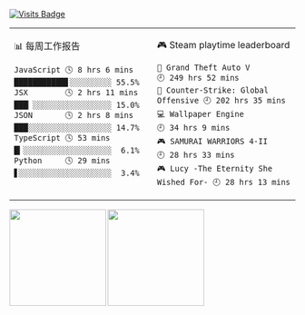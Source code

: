 [![Visits Badge](https://badges.pufler.dev/visits/summerscar/summerscar)](https://github.com/summerscar)

<table>
<tr>
<td valign="top" width="50%">

<!-- waka-box start -->
📊 每周工作报告
```text
JavaScript 🕓 8 hrs 6 mins  ███████████▋░░░░░░░░░ 55.5%
JSX        🕓 2 hrs 11 mins ███▏░░░░░░░░░░░░░░░░░ 15.0%
JSON       🕓 2 hrs 8 mins  ███░░░░░░░░░░░░░░░░░░ 14.7%
TypeScript 🕓 53 mins       █▎░░░░░░░░░░░░░░░░░░░  6.1%
Python     🕓 29 mins       ▋░░░░░░░░░░░░░░░░░░░░  3.4%
```
<!-- Powered by https://github.com/journey-ad/waka-box-go . -->
<!-- waka-box end -->

</td>
<td valign="top" width="50%">

<!-- steam-box start -->
🎮 Steam playtime leaderboard
```text
🚓 Grand Theft Auto V               🕘 249 hrs 52 mins
🔫 Counter-Strike: Global Offensive 🕘 202 hrs 35 mins
💻 Wallpaper Engine                 🕘 34 hrs 9 mins
🎮 SAMURAI WARRIORS 4-II            🕘 28 hrs 33 mins
🎮 Lucy -The Eternity She Wished For- 🕘 28 hrs 13 mins
```
<!-- Powered by https://github.com/YouEclipse/steam-box . -->
<!-- steam-box end -->

</td>
</tr>
</table>

<div>
<a href="https://github.com/summerscar">
  <img align="left" height="170px" src="https://github-readme-stats.vercel.app/api?username=summerscar&count_private=true&show_icons=true" />
</a>
<a href="https://github.com/summerscar">
  <img align="left" height="170px" src="https://github-readme-stats.vercel.app/api/top-langs/?username=summerscar&layout=compact" />
</a>
</div>